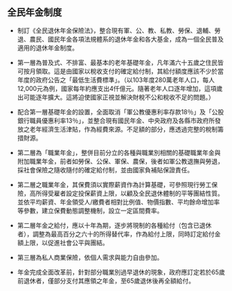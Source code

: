 ## 全民年金制度

* 制訂《全民退休年金保險法》，整合現有軍、公、教、私教、勞保、退輔、勞退、農民、國民年金各項法規體系的退休年金和各大基金，成為一個全民普及適用的退休年金制度。

* 第一層為普及式、不排富、最基本的老年基礎年金，凡年滿六十五歲之住民皆可按月領取。這是由國家以稅收支付的確定給付制，其給付額度應該不少於當年度的政府公告之「最低生活費標準」。（以103年度280萬老年人口，每人12,000元為例，國家每年約應支出4仟億元。隨著老年人口逐年增加，這項歲出可能逐年擴大。這將迫使國家正視並解決財稅不公和稅收不足的問題。）

* 配合第一層基礎年金的設置，全面取消「軍公教優惠利率存款18％」及「公股銀行職員優惠利率13％」，並整合現有國民年金、中央政府及各縣市政府所發放之老年經濟生活津貼，作為經費來源。不足額的部分，應透過完整的稅制籌措財源。

* 第二層為「職業年金」，整併目前分立的各種與職業別相關的基礎職業年金與附加職業年金，前者如勞保、公保、軍保、農保，後者如軍公教退撫與勞退，採社會保險之隨收隨付的確定給付制，並由國家負補貼保證責任。

* 第二層之職業年金，其保費須以實際薪資作為計算基礎，可參照現行勞工保險，高所得受雇者設定投保薪資上限，以顧及全民退休體制的平等團結性質。並依平均薪資、年金領受人/繳費者相對比例值、物價指數、平均餘命增加率等參數，建立保費動態調整機制，設立一定區間費率。

* 第二層年金之給付，應以十年為期，逐步將現制的各種給付（包含已退休者），調整為最高百分之六十的所得替代率，作為給付上限，同時訂定給付金額上限，以促進社會公平與團結。

* 第三層為私人商業保險，依個人需求與能力自由參加。

* 年金完成全面改革前，針對部分職業別過早退休的現象，政府應訂定若於65歲前退休者，僅部分支付其應領之年金，至65歲退休後再全額給付。
